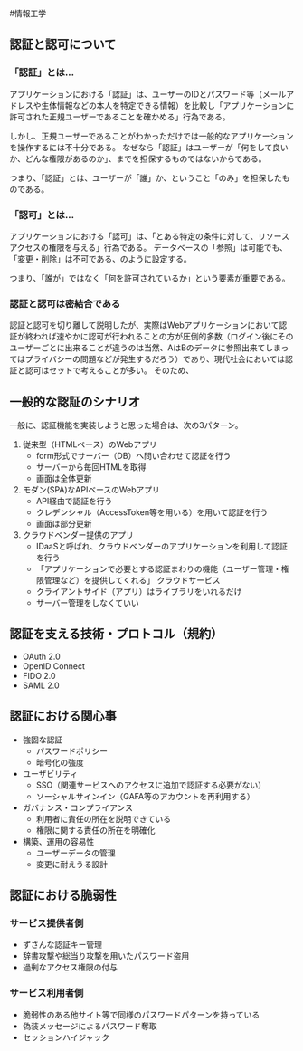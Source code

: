#情報工学 

## 認証と認可について

### 「認証」とは...

アプリケーションにおける「認証」は、ユーザーのIDとパスワード等（メールアドレスや生体情報などの本人を特定できる情報）を比較し「アプリケーションに許可された正規ユーザーであることを確かめる」行為である。

しかし、正規ユーザーであることがわかっただけでは一般的なアプリケーションを操作するには不十分である。
なぜなら「認証」はユーザーが「何をして良いか、どんな権限があるのか」、までを担保するものではないからである。

つまり、「認証」とは、ユーザーが「誰」か、ということ「のみ」を担保したものである。

### 「認可」とは...

アプリケーションにおける「認可」は、「とある特定の条件に対して、リソースアクセスの権限を与える」行為である。
データベースの「参照」は可能でも、「変更・削除」は不可である、のように設定する。

 つまり、「誰が」ではなく「何を許可されているか」という要素が重要である。

### 認証と認可は密結合である

認証と認可を切り離して説明したが、実際はWebアプリケーションにおいて認証が終われば速やかに認可が行われることの方が圧倒的多数（ログイン後にそのユーザーごとに出来ることが違うのは当然、AはBのデータに参照出来てしまってはプライバシーの問題などが発生するだろう）であり、現代社会においては認証と認可はセットで考えることが多い。
そのため、


## 一般的な認証のシナリオ

一般に、認証機能を実装しようと思った場合は、次の3パターン。
1. 従来型（HTMLベース）のWebアプリ
	- form形式でサーバー（DB）へ問い合わせて認証を行う
	- サーバーから毎回HTMLを取得
	- 画面は全体更新
2. モダン(SPA)なAPIベースのWebアプリ
	- API経由で認証を行う
	- クレデンシャル（AccessToken等を用いる）を用いて認証を行う
	- 画面は部分更新
3. クラウドベンダー提供のアプリ
	- IDaaSと呼ばれ、クラウドベンダーのアプリケーションを利用して認証を行う
	- 「アプリケーションで必要とする認証まわりの機能（ユーザー管理・権限管理など）を提供してくれる」 クラウドサービス
	- クライアントサイド（アプリ）はライブラリをいれるだけ
	- サーバー管理をしなくていい

## 認証を支える技術・プロトコル（規約）

- OAuth 2.0
- OpenID Connect
- FIDO 2.0
- SAML 2.0


## 認証における関心事

- 強固な認証
	- パスワードポリシー
	- 暗号化の強度
- ユーザビリティ
	- SSO（関連サービスへのアクセスに追加で認証する必要がない）
	- ソーシャルサインイン（GAFA等のアカウントを再利用する）
- ガバナンス・コンプライアンス
	- 利用者に責任の所在を説明できている
	- 権限に関する責任の所在を明確化
- 構築、運用の容易性
	- ユーザーデータの管理
	- 変更に耐えうる設計

## 認証における脆弱性

### サービス提供者側

- ずさんな認証キー管理
- 辞書攻撃や総当り攻撃を用いたパスワード盗用
- 過剰なアクセス権限の付与

### サービス利用者側

- 脆弱性のある他サイト等で同様のパスワードパターンを持っている
- 偽装メッセージによるパスワード奪取
- セッションハイジャック
